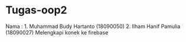 # Tugas-oop2
Nama : 1. Muhammad Budy Hartanto (18090050)
       2. Ilham Hanif Pamulia (18090027)
Melengkapi konek ke firebase
